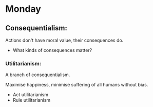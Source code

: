 # Monday 

## Consequentialism: 
Actions don't have moral value, their consequences do. 
- What kinds of consequences matter? 

### Utilitarianism: 
A branch of consequentialism. 

Maximise happiness, minimise suffering of all humans without bias. 

- Act utilitarianism
- Rule utilitarianism









